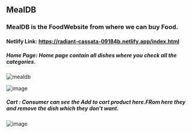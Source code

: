 ## MealDB 
### MealDB is the FoodWebsite from where we can buy Food. 

#### Netlify Link:  https://radiant-cassata-09184b.netlify.app/index.html

##### Home Page: Home page contain all dishes where you check all the categories.

![mealdb](https://user-images.githubusercontent.com/107466839/214038277-1c5aee16-9d66-47cb-a5c9-d558a2b5c680.png)

![image](https://user-images.githubusercontent.com/107466839/214038913-b9025d3d-3065-44be-877f-ea001786525b.png)

##### Cart : Consumer can see the Add to cart product here.FRom here they and remove the dish which they don't want.

![image](https://user-images.githubusercontent.com/107466839/214039404-7e7bdd0a-c4cc-45e6-8bf3-7aefcb913465.png)
